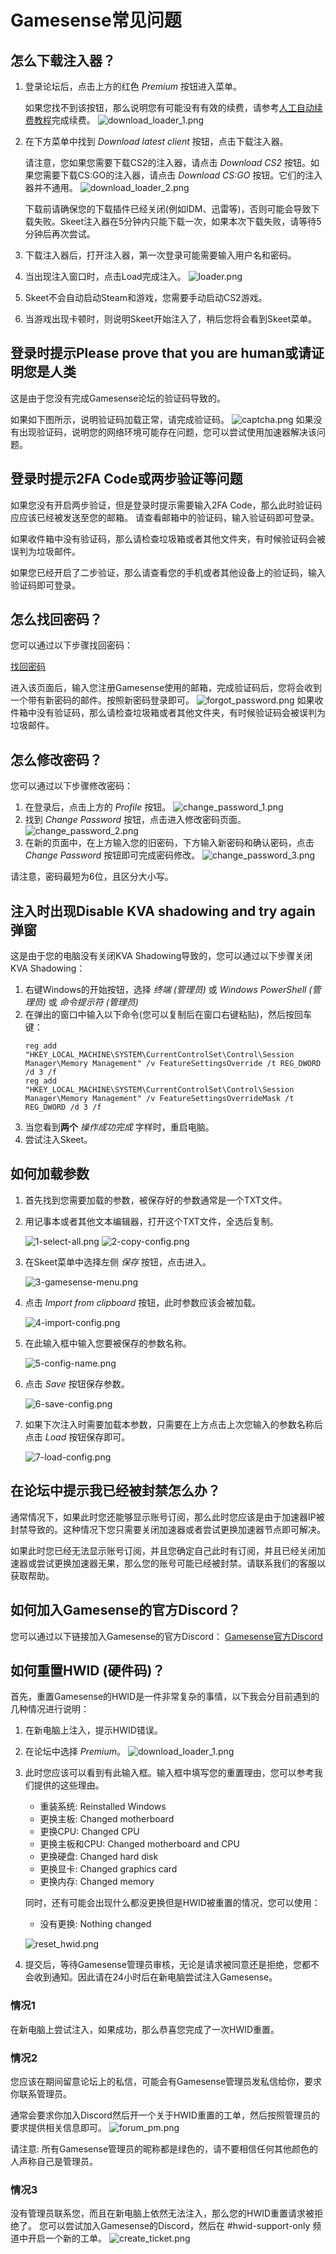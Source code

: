 # Gamesense常见问题

## 怎么下载注入器？
1. 登录论坛后，点击上方的红色 *Premium* 按钮进入菜单。

   如果您找不到该按钮，那么说明您有可能没有有效的续费，请参考[人工自动续费教程](../guides/manual-renewal-guide.md)完成续费。
   ![download_loader_1.png](../assets/images/gamesense/download_loader_1.png)

2. 在下方菜单中找到 *Download latest client* 按钮，点击下载注入器。

   请注意，您如果您需要下载CS2的注入器，请点击 *Download CS2* 按钮。如果您需要下载CS:GO的注入器，请点击 *Download CS:GO* 按钮。它们的注入器并不通用。
   ![download_loader_2.png](../assets/images/gamesense/download_loader_2.png)

   下载前请确保您的下载插件已经关闭(例如IDM、迅雷等)，否则可能会导致下载失败。Skeet注入器在5分钟内只能下载一次，如果本次下载失败，请等待5分钟后再次尝试。

3. 下载注入器后，打开注入器，第一次登录可能需要输入用户名和密码。
4. 当出现注入窗口时，点击Load完成注入。
![loader.png](../assets/images/gamesense/loader.png)
5. Skeet不会自动启动Steam和游戏，您需要手动启动CS2游戏。
6. 当游戏出现卡顿时，则说明Skeet开始注入了，稍后您将会看到Skeet菜单。

## 登录时提示Please prove that you are human或请证明您是人类
这是由于您没有完成Gamesense论坛的验证码导致的。

如果如下图所示，说明验证码加载正常，请完成验证码。
![captcha.png](../assets/images/gamesense/captcha.png)
如果没有出现验证码，说明您的网络环境可能存在问题，您可以尝试使用加速器解决该问题。

## 登录时提示2FA Code或两步验证等问题
如果您没有开启两步验证，但是登录时提示需要输入2FA Code，那么此时验证码应应该已经被发送至您的邮箱。
请查看邮箱中的验证码，输入验证码即可登录。

如果收件箱中没有验证码，那么请检查垃圾箱或者其他文件夹，有时候验证码会被误判为垃圾邮件。

如果您已经开启了二步验证，那么请查看您的手机或者其他设备上的验证码，输入验证码即可登录。

## 怎么找回密码？
您可以通过以下步骤找回密码：

[找回密码](https://gamesense.pub/forums/login.php?action=forget)

进入该页面后，输入您注册Gamesense使用的邮箱，完成验证码后，您将会收到一个带有新密码的邮件。按照新密码登录即可。
![forgot_password.png](../assets/images/gamesense/forgot_password.png)
如果收件箱中没有验证码，那么请检查垃圾箱或者其他文件夹，有时候验证码会被误判为垃圾邮件。

## 怎么修改密码？
您可以通过以下步骤修改密码：
1. 在登录后，点击上方的 *Profile* 按钮。
![change_password_1.png](../assets/images/gamesense/change_password_1.png)
2. 找到 *Change Password* 按钮，点击进入修改密码页面。
![change_password_2.png](../assets/images/gamesense/change_password_2.png)
3. 在新的页面中，在上方输入您的旧密码，下方输入新密码和确认密码，点击 *Change Password* 按钮即可完成密码修改。
![change_password_3.png](../assets/images/gamesense/change_password_3.png)

请注意，密码最短为6位，且区分大小写。

## 注入时出现Disable KVA shadowing and try again弹窗

这是由于您的电脑没有关闭KVA Shadowing导致的，您可以通过以下步骤关闭KVA Shadowing：

1. 右键Windows的开始按钮，选择 *终端 (管理员)* 或 *Windows PowerShell (管理员)* 或 *命令提示符 (管理员)*
2. 在弹出的窗口中输入以下命令(您可以复制后在窗口右键粘贴)，然后按回车键：
    ```shell
    reg add "HKEY_LOCAL_MACHINE\SYSTEM\CurrentControlSet\Control\Session Manager\Memory Management" /v FeatureSettingsOverride /t REG_DWORD /d 3 /f
    reg add "HKEY_LOCAL_MACHINE\SYSTEM\CurrentControlSet\Control\Session Manager\Memory Management" /v FeatureSettingsOverrideMask /t REG_DWORD /d 3 /f
    ```
3. 当您看到**两个** *操作成功完成* 字样时，重启电脑。
4. 尝试注入Skeet。

## 如何加载参数

1. 首先找到您需要加载的参数，被保存好的参数通常是一个TXT文件。
2. 用记事本或者其他文本编辑器，打开这个TXT文件，全选后复制。

   ![1-select-all.png](../assets/images/gamesense/import-config/1-select-all.png)
   ![2-copy-config.png](../assets/images/gamesense/import-config/2-copy-config.png)
3. 在Skeet菜单中选择左侧 *保存* 按钮，点击进入。

   ![3-gamesense-menu.png](../assets/images/gamesense/import-config/3-gamesense-menu.png)
4. 点击 *Import from clipboard* 按钮，此时参数应该会被加载。

   ![4-import-config.png](../assets/images/gamesense/import-config/4-import-config.png)
5. 在此输入框中输入您要被保存的参数名称。

   ![5-config-name.png](../assets/images/gamesense/import-config/5-config-name.png)
6. 点击 *Save* 按钮保存参数。

   ![6-save-config.png](../assets/images/gamesense/import-config/6-save-config.png)
7. 如果下次注入时需要加载本参数，只需要在上方点击上次您输入的参数名称后点击 *Load* 按钮保存即可。
   
   ![7-load-config.png](../assets/images/gamesense/import-config/7-load-config.png)

## 在论坛中提示我已经被封禁怎么办？
通常情况下，如果此时您还能够显示账号订阅，那么此时您应该是由于加速器IP被封禁导致的。这种情况下您只需要关闭加速器或者尝试更换加速器节点即可解决。

如果此时您已经无法显示账号订阅，并且您确定自己此时有订阅，并且已经关闭加速器或尝试更换加速器无果，那么您的账号可能已经被封禁。请联系我们的客服以获取帮助。

## 如何加入Gamesense的官方Discord？
您可以通过以下链接加入Gamesense的官方Discord：
[Gamesense官方Discord](https://gamesense.pub/forums/discord.php)

## 如何重置HWID (硬件码)？
首先，重置Gamesense的HWID是一件非常复杂的事情，以下我会分目前遇到的几种情况进行说明：

1. 在新电脑上注入，提示HWID错误。
2. 在论坛中选择 *Premium*。
![download_loader_1.png](../assets/images/gamesense/download_loader_1.png)
3. 此时您应该可以看到有此输入框。输入框中填写您的重置理由，您可以参考我们提供的这些理由。

   - 重装系统: Reinstalled Windows
   - 更换主板: Changed motherboard
   - 更换CPU: Changed CPU
   - 更换主板和CPU: Changed motherboard and CPU
   - 更换硬盘: Changed hard disk
   - 更换显卡: Changed graphics card
   - 更换内存: Changed memory
   
   同时，还有可能会出现什么都没更换但是HWID被重置的情况，您可以使用：
   - 没有更换: Nothing changed

   ![reset_hwid.png](../assets/images/gamesense/reset_hwid.png)
4. 提交后，等待Gamesense管理员审核，无论是请求被同意还是拒绝，您都不会收到通知。因此请在24小时后在新电脑尝试注入Gamesense。

### 情况1
在新电脑上尝试注入，如果成功，那么恭喜您完成了一次HWID重置。

### 情况2
您应该在期间留意论坛上的私信，可能会有Gamesense管理员发私信给你，要求你联系管理员。

通常会要求你加入Discord然后开一个关于HWID重置的工单，然后按照管理员的要求提供相关信息即可。
![forum_pm.png](../assets/images/gamesense/forum_pm.png)

请注意: 所有Gamesense管理员的昵称都是绿色的，请不要相信任何其他颜色的人声称自己是管理员。

### 情况3
没有管理员联系您，而且在新电脑上依然无法注入，那么您的HWID重置请求被拒绝了。
您可以尝试加入Gamesense的Discord，然后在 #hwid-support-only 频道中开启一个新的工单。
![create_ticket.png](../assets/images/gamesense/create_ticket.png)